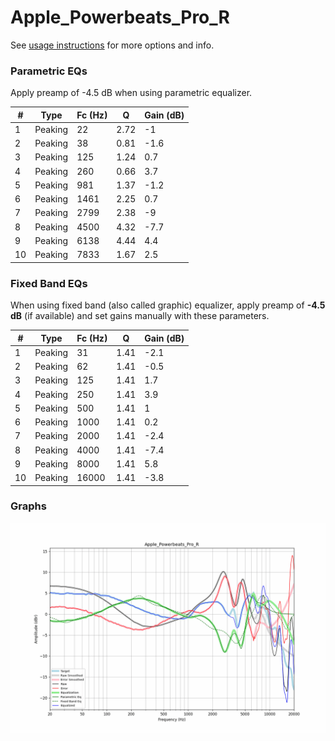# Apple_Powerbeats_Pro_R
See [usage instructions](https://github.com/jaakkopasanen/AutoEq#usage) for more options and info.

### Parametric EQs
Apply preamp of -4.5 dB when using parametric equalizer.

|   # | Type    |   Fc (Hz) |    Q |   Gain (dB) |
|-----|---------|-----------|------|-------------|
|   1 | Peaking |        22 | 2.72 |        -1   |
|   2 | Peaking |        38 | 0.81 |        -1.6 |
|   3 | Peaking |       125 | 1.24 |         0.7 |
|   4 | Peaking |       260 | 0.66 |         3.7 |
|   5 | Peaking |       981 | 1.37 |        -1.2 |
|   6 | Peaking |      1461 | 2.25 |         0.7 |
|   7 | Peaking |      2799 | 2.38 |        -9   |
|   8 | Peaking |      4500 | 4.32 |        -7.7 |
|   9 | Peaking |      6138 | 4.44 |         4.4 |
|  10 | Peaking |      7833 | 1.67 |         2.5 |

### Fixed Band EQs
When using fixed band (also called graphic) equalizer, apply preamp of **-4.5 dB** (if available) and set gains manually with these parameters.

|   # | Type    |   Fc (Hz) |    Q |   Gain (dB) |
|-----|---------|-----------|------|-------------|
|   1 | Peaking |        31 | 1.41 |        -2.1 |
|   2 | Peaking |        62 | 1.41 |        -0.5 |
|   3 | Peaking |       125 | 1.41 |         1.7 |
|   4 | Peaking |       250 | 1.41 |         3.9 |
|   5 | Peaking |       500 | 1.41 |         1   |
|   6 | Peaking |      1000 | 1.41 |         0.2 |
|   7 | Peaking |      2000 | 1.41 |        -2.4 |
|   8 | Peaking |      4000 | 1.41 |        -7.4 |
|   9 | Peaking |      8000 | 1.41 |         5.8 |
|  10 | Peaking |     16000 | 1.41 |        -3.8 |

### Graphs
![](./Apple_Powerbeats_Pro_R.png)
